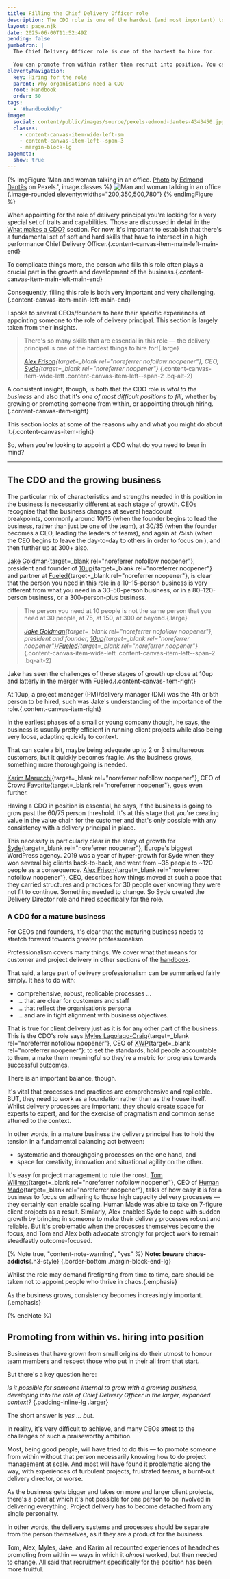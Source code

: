 ```yaml
---
title: Filling the Chief Delivery Officer role
description: The CDO role is one of the hardest (and most important) to hire for
layout: page.njk
date: 2025-06-00T11:52:49Z
pending: false
jumbotron: |
  The Chief Delivery Officer role is one of the hardest to hire for.
  
  You can promote from within rather than recruit into position. You can support an individual to grow and develop into the role. BUT … the person you need at 10 people is not the person you need at 30, 75, 300, 1,000, etc.
eleventyNavigation:
  key: Hiring for the role
  parent: Why organisations need a CDO
  root: Handbook
  order: 50
tags:
  - '#handbookWhy'
image:
  social: content/public/images/source/pexels-edmond-dantes-4343450.jpg
  classes:
    - content-canvas-item-wide-left-sm
    - content-canvas-item-left--span-3
    - margin-block-lg
pagemeta:
  show: true
---
```

{% ImgFigure 'Man and woman talking in an office. <a href="https://www.pexels.com/photo/man-and-woman-talking-in-office-4343450/" target="_blank" rel="noopener">Photo</a> by <a href="https://www.pexels.com/@edmond-dantes/" target="_blank" rel="noopener">Edmond Dantès</a> on Pexels.', image.classes %}
![Man and woman talking in an office](/public/images/source/pexels-edmond-dantes-4343450.jpg){.image-rounded eleventy:widths="200,350,500,780"}
{% endImgFigure %}

When appointing for the role of delivery principal you're looking for a very special set of traits and capabilities. Those are discussed in detail in the [What makes a CDO?](/handbook/what/) section. For now, it's important to establish that there's a fundamental set of soft and hard skills that have to intersect in a high performance Chief Delivery Officer.{.content-canvas-item-main-left-main-end}

To complicate things more, the person who fills this role often plays a crucial part in the growth and development of the business.{.content-canvas-item-main-left-main-end}

Consequently, filling this role is both very important and very challenging.{.content-canvas-item-main-left-main-end}

I spoke to several CEOs/founders to hear their specific experiences of appointing someone to the role of delivery principal. This section is largely taken from their insights.

> There's so many skills that are essential in this role — the delivery principal is one of the hardest things to hire for!{.large}
>
> *[Alex Frison](https://www.linkedin.com/in/alexfrison/){target=_blank rel="noreferrer nofollow noopener"}, CEO, [Syde](https://syde.com/){target=_blank rel="noreferrer noopener"}*
{.content-canvas-item-wide-left .content-canvas-item-left--span-2 .bq-alt-2}

A consistent insight, though, is both that the CDO role is *vital to the business* and also that it's *one of most difficult positions to fill*, whether by growing or promoting someone from within, or appointing through hiring.{.content-canvas-item-right}

This section looks at some of the reasons why and what you might do about it.{.content-canvas-item-right}

So, when you're looking to appoint a CDO what do you need to bear in mind?

---

## The CDO and the growing business

The particular mix of characteristics and strengths needed in this position in the business is necessarily different at each stage of growth. CEOs recognise that the business changes at several headcount breakpoints, commonly around 10/15 (when the founder begins to lead the business, rather than just be one of the team), at 30/35 (when the founder becomes a CEO, leading the leaders of teams), and again at 75ish (when the CEO begins to leave the day-to-day to others in order to focus on ), and then further up at 300+ also.

[Jake Goldman](https://www.linkedin.com/in/jacobgoldman/){target=_blank rel="noreferrer nofollow noopener"}, president and founder of [10up](https://10up.com/){target=_blank rel="noreferrer noopener"} and partner at [Fueled](https://fueled.com/){target=_blank rel="noreferrer noopener"}, is clear that the person you need in this role in a 10–15-person business is very different from what you need in a 30–50-person business, or in a 80–120-person business, or a 300-person-plus business.

> The person you need at 10 people is not the same person that you need at 30 people, at 75, at 150, at 300 or beyond.{.large}
>
> *[Jake Goldman](https://www.linkedin.com/in/jacobgoldman/){target=_blank rel="noreferrer nofollow noopener"}, president and founder, [10up](https://10up.com/){target=_blank rel="noreferrer noopener"}/[Fueled](https://fueled.com/){target=_blank rel="noreferrer noopener"}*
{.content-canvas-item-wide-left .content-canvas-item-left--span-2 .bq-alt-2}

Jake has seen the challenges of these stages of growth up close at 10up and latterly in the merger with Fueled.{.content-canvas-item-right}

At 10up, a project manager (PM)/delivery manager (DM) was the 4th or 5th person to be hired, such was Jake's understanding of the importance of the role.{.content-canvas-item-right}

In the earliest phases of a small or young company though, he says, the business is usually pretty efficient in running client projects while also being very loose, adapting quickly to context.

That can scale a bit, maybe being adequate up to 2 or 3 simultaneous customers, but it quickly becomes fragile. As the business grows, something more thoroughgoing is needed.

[Karim Marucchi](https://www.linkedin.com/in/karimmarucchi/){target=_blank rel="noreferrer nofollow noopener"}, CEO of [Crowd Favorite](https://crowdfavorite.com/){target=_blank rel="noreferrer noopener"}, goes even further.

Having a CDO in position is essential, he says, if the business is going to grow past the 60/75 person threshold. It's at this stage that you're creating value in the value chain for the customer and that's only possible with any consistency with a delivery principal in place.

This necessity is particularly clear in the story of growth for [Syde](https://syde.com/){target=_blank rel="noreferrer noopener"}, Europe's biggest WordPress agency. 2019 was a year of hyper-growth for Syde when they won several big clients back-to-back, and went from ~35 people to ~120 people as a consequence. [Alex Frison](https://www.linkedin.com/in/alexfrison/){target=_blank rel="noreferrer nofollow noopener"}, CEO, describes how things moved at such a pace that they carried structures and practices for 30 people over knowing they were not fit to continue. Something needed to change. So Syde created the Delivery Director role and hired specifically for the role.

### A CDO for a mature business

For CEOs and founders, it's clear that the maturing business needs to stretch forward towards greater professionalism.

Professionalism covers many things. We cover what that means for customer and project delivery in other sections of the [handbook](/handbook/).

That said, a large part of delivery professionalism can be summarised fairly simply. It has to do with:

- comprehensive, robust, replicable processes …
- … that are clear for customers and staff
- … that reflect the organisation’s persona
- … and are in tight alignment with business objectives.

That is true for client delivery just as it is for any other part of the business. This is the CDO's role says [Myles Lagolago-Craig](https://www.linkedin.com/in/myleslc/){target=_blank rel="noreferrer nofollow noopener"}, CEO of [XWP](https://xwp.co/){target=_blank rel="noreferrer noopener"}: to set the standards, hold people accountable to them, a make them meaningful so they're a metric for progress towards successful outcomes.

There is an important balance, though.

It's vital that processes and practices are comprehensive and replicable. BUT, they need to work as a foundation rather than as the house itself. Whilst delivery processes are important, they should create space for experts to expert, and for the exercise of pragmatism and common sense attuned to the context.

In other words, in a mature business the delivery principal has to hold the tension in a fundamental balancing act between:

- systematic and thoroughgoing processes on the one hand, and
- space for creativity, innovation and situational agility on the other.

It's easy for project management to rule the roost. [Tom Willmot](https://www.linkedin.com/in/tomwillmot/){target=_blank rel="noreferrer nofollow noopener"}, CEO of [Human Made](https://humanmade.com/){target=_blank rel="noreferrer noopener"}, talks of how easy it is for a business to focus on adhering to those high capacity delivery processes — they certainly can enable scaling. Human Made was able to take on 7-figure client projects as a result. Similarly, Alex enabled Syde to cope with sudden growth by bringing in someone to make their delivery processes robust and reliable. But it's problematic when the processes themselves become the focus, and Tom and Alex both advocate strongly for project work to remain steadfastly outcome-focused.

{% Note true, "content-note-warning", "yes" %}
**Note: beware chaos-addicts**{.h3-style}
{.border-bottom .margin-block-end-lg}

Whilst the role may demand firefighting from time to time, care should be taken not to appoint people who thrive in chaos.{.emphasis}

As the business grows, consistency becomes increasingly important.{.emphasis}

{% endNote %}

## Promoting from within vs. hiring into position

Businesses that have grown from small origins do their utmost to honour team members and respect those who put in their all from that start.

But there's a key question here:

*Is it possible for someone internal to grow with a growing business, developing into the role of Chief Delivery Officer in the larger, expanded context?*
{.padding-inline-lg .larger}

The short answer is *yes … but*.

In reality, it's very difficult to achieve, and many CEOs attest to the challenges of such a praiseworthy ambition.

Most, being good people, will have tried to do this — to promote someone from within without that person necessarily knowing how to do project management at scale. And most will have found it problematic along the way, with experiences of turbulent projects, frustrated teams, a burnt-out delivery director, or worse.

As the business gets bigger and takes on more and larger client projects, there's a point at which it's not possible for one person to be involved in delivering everything. Project delivery has to become detached from any single personality.

In other words, the delivery systems and processes should be separate from the person themselves, as if they are a product for the business.

Tom, Alex, Myles, Jake, and Karim all recounted experiences of headaches promoting from within — ways in which it *almost* worked, but then needed to change. All said that recruitment specifically for the position has been more fruitful.
